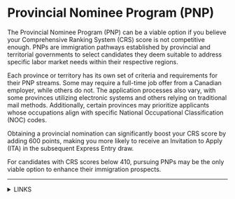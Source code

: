# Provincial Nominee Program (PNP)

The Provincial Nominee Program (PNP) can be a viable option if you believe your Comprehensive Ranking System (CRS) score is not competitive enough. PNPs are immigration pathways established by provincial and territorial governments to select candidates they deem suitable to address specific labor market needs within their respective regions.

Each province or territory has its own set of criteria and requirements for their PNP streams. Some may require a full-time job offer from a Canadian employer, while others do not. The application processes also vary, with some provinces utilizing electronic systems and others relying on traditional mail methods. Additionally, certain provinces may prioritize applicants whose occupations align with specific National Occupational Classification (NOC) codes.

Obtaining a provincial nomination can significantly boost your CRS score by adding 600 points, making you more likely to receive an Invitation to Apply (ITA) in the subsequent Express Entry draw.

For candidates with CRS scores below 410, pursuing PNPs may be the only viable option to enhance their immigration prospects.

***

<details>

<summary>LINKS</summary>

For Provincial nominations, following links can help us know more:

* Alberta:\
  [https://www.alberta.ca/ainp.aspx/](https://www.alberta.ca/ainp.aspx/)

<!---->

* Manitoba:\
  [http://www.immigratemanitoba.com](http://www.immigratemanitoba.com)

<!---->

* British Columbia:\
  [http://www.welcomebc.ca/pnp](http://www.welcomebc.ca/pnp)

<!---->

* The Newfoundland and Labrador:\
  [http://www.nlpnp.ca](http://www.nlpnp.ca)

<!---->

* Northwest Territories:\
  [http://www.immigratenwt.ca/en/nominee-program](http://www.immigratenwt.ca/en/nominee-program)

<!---->

* Nova Scotia:\
  [http://novascotiaimmigration.com](http://novascotiaimmigration.com)\

* Ontario:\
  [http://www.ontarioimmigration.ca/en/pnp/index.htm](http://www.ontarioimmigration.ca/en/pnp/index.htm)\

* Prince Edward Island:\
  [http://www.gov.pe.ca/immigration/index.php3?number=1014385\&lang=E](http://www.gov.pe.ca/immigration/index.php3?number=1014385\&lang=E)\

* Saskatchewan:\
  [http://www.economy.gov.sk.ca/immigration/](http://www.economy.gov.sk.ca/immigration/)\

* Yukon:\
  [http://www.education.gov.yk.ca/YNP.html](http://www.education.gov.yk.ca/YNP.html)\

* New Brunswick:\
  [http://www.welcomenb.ca/content/wel-bien/en/immigrating\_and\_settling/how\_to\_immigrate/new\_brunswick\_provincialnomineeprogram.htm\
  ](http://www.welcomenb.ca/content/wel-bien/en/immigrating\_and\_settling/how\_to\_immigrate/new\_brunswick\_provincialnomineeprogram.htm)
* Quebec News update:\
  [http://www.immigration-quebec.gouv.qc.ca/en/informations/news/news-2016/index.html](http://www.immigration-quebec.gouv.qc.ca/en/informations/news/news-2016/index.html)

</details>
